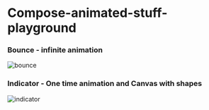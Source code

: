 # Compose-animated-stuff-playground
### Bounce - infinite animation
![bounce](https://github.com/sadighasanzade/Compose-animated-stuff-playground/assets/59266227/81e46ca5-cdcf-4479-963c-86b3953b990a)

### Indicator - One time animation and Canvas with shapes
![indicator](https://github.com/sadighasanzade/Compose-animated-stuff-playground/assets/59266227/753ae10c-0aea-4250-96c1-c030df4c18d1)
